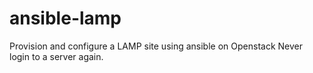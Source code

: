 # ansible-lamp

Provision and configure a LAMP site using ansible on Openstack
Never login to a server again.
